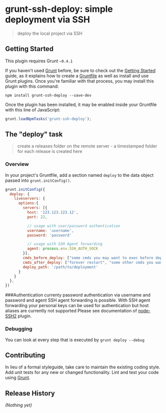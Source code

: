 # grunt-ssh-deploy: simple deployment via SSH

> deploy the local project via SSH

## Getting Started
This plugin requires Grunt `~0.4.1`

If you haven't used [Grunt](http://gruntjs.com/) before, be sure to check out the [Getting Started](http://gruntjs.com/getting-started) guide, as it explains how to create a [Gruntfile](http://gruntjs.com/sample-gruntfile) as well as install and use Grunt plugins. Once you're familiar with that process, you may install this plugin with this command:

```shell
npm install grunt-ssh-deploy --save-dev
```

Once the plugin has been installed, it may be enabled inside your Gruntfile with this line of JavaScript:

```js
grunt.loadNpmTasks('grunt-ssh-deploy');
```

## The "deploy" task

> create a releases folder on the remote server - a timestamped folder for each release is created here 

### Overview
In your project's Gruntfile, add a section named `deploy` to the data object passed into `grunt.initConfig()`.

```js
grunt.initConfig({
  deploy: {
    liveservers: {
      options:{
        servers: [{
          host: '123.123.123.12',
          port: 22,

          // usage with user/password authentication
          username: 'username',
          password: 'password'

          // usage with SSH Agent forwarding
          agent: process.env.SSH_AUTH_SOCK
        }],
        cmds_before_deploy: ["some cmds you may want to exec before deploy"],
        cmds_after_deploy: ["forever restart", "some other cmds you want to exec after deploy"],
        deploy_path: '/path/to/deployment'
      }
    }
  },
})
```
###Authentication
currenty password authentication via username and password and agent SSH agent forwarding is possible. 
With SSH agent forwarding your personal keys can be used for authentication but host aliases are currently not supported
Please see documentation of [node-SSH2](https://github.com/mscdex/ssh2) plugin.

### Debugging
You can look at every step that is executed by `grunt deploy --debug`

## Contributing
In lieu of a formal styleguide, take care to maintain the existing coding style. Add unit tests for any new or changed functionality. Lint and test your code using [Grunt](http://gruntjs.com/).

## Release History
_(Nothing yet)_

